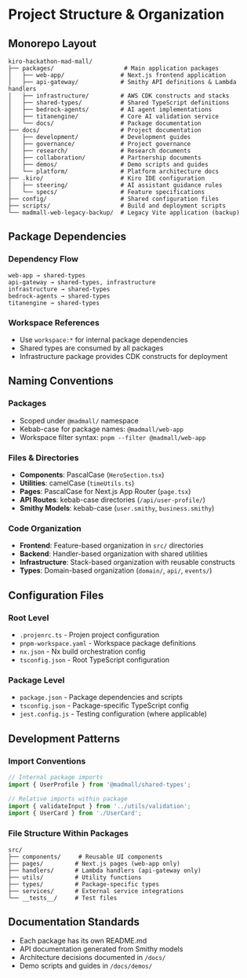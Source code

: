 # Project Structure & Organization

## Monorepo Layout

```
kiro-hackathon-mad-mall/
├── packages/                    # Main application packages
│   ├── web-app/                # Next.js frontend application
│   ├── api-gateway/            # Smithy API definitions & Lambda handlers
│   ├── infrastructure/         # AWS CDK constructs and stacks
│   ├── shared-types/           # Shared TypeScript definitions
│   ├── bedrock-agents/         # AI agent implementations
│   ├── titanengine/            # Core AI validation service
│   └── docs/                   # Package documentation
├── docs/                       # Project documentation
│   ├── development/            # Development guides
│   ├── governance/             # Project governance
│   ├── research/               # Research documents
│   ├── collaboration/          # Partnership documents
│   ├── demos/                  # Demo scripts and guides
│   └── platform/               # Platform architecture docs
├── .kiro/                      # Kiro IDE configuration
│   ├── steering/               # AI assistant guidance rules
│   └── specs/                  # Feature specifications
├── config/                     # Shared configuration files
├── scripts/                    # Build and deployment scripts
└── madmall-web-legacy-backup/  # Legacy Vite application (backup)
```

## Package Dependencies

### Dependency Flow
```
web-app → shared-types
api-gateway → shared-types, infrastructure
infrastructure → shared-types
bedrock-agents → shared-types
titanengine → shared-types
```

### Workspace References
- Use `workspace:*` for internal package dependencies
- Shared types are consumed by all packages
- Infrastructure package provides CDK constructs for deployment

## Naming Conventions

### Packages
- Scoped under `@madmall/` namespace
- Kebab-case for package names: `@madmall/web-app`
- Workspace filter syntax: `pnpm --filter @madmall/web-app`

### Files & Directories
- **Components**: PascalCase (`HeroSection.tsx`)
- **Utilities**: camelCase (`timeUtils.ts`)
- **Pages**: PascalCase for Next.js App Router (`page.tsx`)
- **API Routes**: kebab-case directories (`/api/user-profile/`)
- **Smithy Models**: kebab-case (`user.smithy`, `business.smithy`)

### Code Organization
- **Frontend**: Feature-based organization in `src/` directories
- **Backend**: Handler-based organization with shared utilities
- **Infrastructure**: Stack-based organization with reusable constructs
- **Types**: Domain-based organization (`domain/`, `api/`, `events/`)

## Configuration Files

### Root Level
- `.projenrc.ts` - Projen project configuration
- `pnpm-workspace.yaml` - Workspace package definitions
- `nx.json` - Nx build orchestration config
- `tsconfig.json` - Root TypeScript configuration

### Package Level
- `package.json` - Package dependencies and scripts
- `tsconfig.json` - Package-specific TypeScript config
- `jest.config.js` - Testing configuration (where applicable)

## Development Patterns

### Import Conventions
```typescript
// Internal package imports
import { UserProfile } from '@madmall/shared-types';

// Relative imports within package
import { validateInput } from '../utils/validation';
import { UserCard } from './UserCard';
```

### File Structure Within Packages
```
src/
├── components/     # Reusable UI components
├── pages/         # Next.js pages (web-app only)
├── handlers/      # Lambda handlers (api-gateway only)
├── utils/         # Utility functions
├── types/         # Package-specific types
├── services/      # External service integrations
└── __tests__/     # Test files
```

## Documentation Standards
- Each package has its own README.md
- API documentation generated from Smithy models
- Architecture decisions documented in `/docs/`
- Demo scripts and guides in `/docs/demos/`
